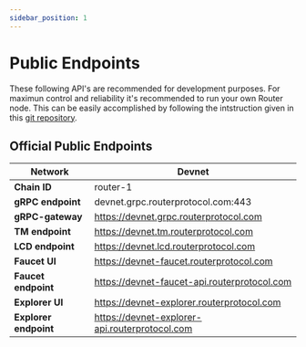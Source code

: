 ```yaml
---
sidebar_position: 1
---
```

# Public Endpoints

These following API's are recommended for development purposes. For maximun control and reliability it's recommended to run your own Router node. This can be easily accomplished by following the intstruction given in this [git repository](https://github.com/router-protocol/router-chain).

## Official Public Endpoints 

| Network | Devnet |
| -------- | -------- | 
| **Chain ID** | router-1 |
| **gRPC endpoint** | devnet.grpc.routerprotocol.com:443 |
| **gRPC-gateway** | https://devnet.grpc.routerprotocol.com |
| **TM endpoint** | https://devnet.tm.routerprotocol.com |
| **LCD endpoint** | https://devnet.lcd.routerprotocol.com  |
| **Faucet UI** | https://devnet-faucet.routerprotocol.com |
| **Faucet endpoint** | https://devnet-faucet-api.routerprotocol.com |
| **Explorer UI** | https://devnet-explorer.routerprotocol.com |
| **Explorer endpoint** | https://devnet-explorer-api.routerprotocol.com |



<!-- ### API Docs

Please visit the [API reference](/api) to interact with these endpoints. 


## Chain Registry

This repo contains a chain.json and assetlist.json for a number of cosmos-sdk based chains. A chain.json contains data that makes it easy to start running or interacting with a node. 
- [Chain Registry](https://github.com/cosmos/chain-registry) : `https://github.com/cosmos/chain-registry`

:::tip
Did you know there is also an NPM package that fetch chain-registry data? <br/>
**Learn more** : [https://www.npmjs.com/package/chain-registry](https://www.npmjs.com/package/chain-registry) 
:::


## Other providers

- [All That Node](https://www.allthatnode.com/osmosis.dsrv) : `https://www.allthatnode.com/osmosis.dsrv`
  - Features
    - Unlimited access to archive data
    - Faucet available
    - Automated updates
    - Technical support

- [DataHub](https://datahub.figment.io) : `https://datahub.figment.io` -->
